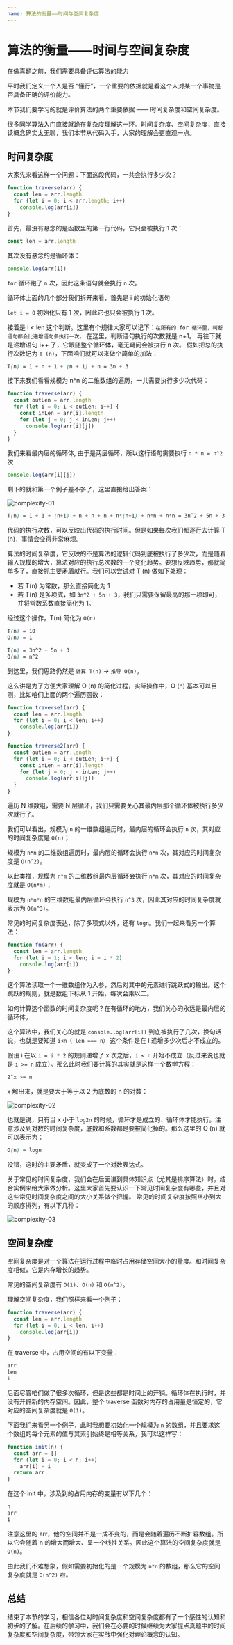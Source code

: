 ```yaml
---
name: 算法的衡量——时间与空间复杂度
---
```


# 算法的衡量——时间与空间复杂度

在做真题之前，我们需要具备评估算法的能力

平时我们定义一个人是否 “懂行”，一个重要的依据就是看这个人对某一个事物是否具备正确的评价能力。

本节我们要学习的就是评价算法的两个重要依据 —— 时间复杂度和空间复杂度。

很多同学算法入门直接就跪在复杂度理解这一环。时间复杂度、空间复杂度，直接读概念确实太无聊，我们本节从代码入手，大家的理解会更直观一点。

## 时间复杂度

大家先来看这样一个问题：下面这段代码，一共会执行多少次？

```js
function traverse(arr) {
  const len = arr.length
  for (let i = 0; i < arr.length; i++)
    console.log(arr[i])
}
```

首先，最没有悬念的是函数里的第一行代码，它只会被执行 1 次：

```js
const len = arr.length
```

其次没有悬念的是循环体：

```js
console.log(arr[i])
```

`for` 循环跑了 `n` 次，因此这条语句就会执行 `n` 次。

循环体上面的几个部分我们拆开来看，首先是 i 的初始化语句

`let i = 0` 初始化只有 1 次，因此它也只会被执行 1 次。

接着是 i < len 这个判断。这里有个规律大家可以记下：`在所有的 for 循环里，判断语句都会比递增语句多执行一次。` 在这里，判断语句执行的次数就是 n+1。
再往下就是递增语句 i++ 了，它跟随整个循环体，毫无疑问会被执行 n 次。
假如把总的执行次数记为 `T (n)`，下面咱们就可以来做个简单的加法：

```scss
T(n) = 1 + n + 1 + (n + 1) + n = 3n + 3
```

接下来我们看看规模为 n*n 的二维数组的遍历，一共需要执行多少次代码：

```js
function traverse(arr) {
  const outLen = arr.length
  for (let i = 0; i < outLen; i++) {
    const inLen = arr[i].length
    for (let j = 0; j < inLen; j++)
      console.log(arr[i][j])
  }
}
```

我们来看最内层的循环体, 由于是两层循环，所以这行语句需要执行 `n * n = n^2` 次

```js
console.log(arr[i][j])
```

剩下的就和第一个例子差不多了，这里直接给出答案：

![complexity-01](../images/complexity-01.jpeg)

```scss
T(n) = 1 + 1 + (n+1) + n + n + n + n*(n+1) + n*n + n*n = 3n^2 + 5n + 3
```

代码的执行次数，可以反映出代码的执行时间。但是如果每次我们都逐行去计算 T (n)，事情会变得非常麻烦。

算法的时间复杂度，它反映的不是算法的逻辑代码到底被执行了多少次，而是随着输入规模的增大，算法对应的执行总次数的一个变化趋势。要想反映趋势，那就简单多了，直接抓主要矛盾就行。我们可以尝试对 T (n) 做如下处理：

- 若 T(n) 为常数，那么直接简化为 1
- 若 T(n) 是多项式，如 `3n^2 + 5n + 3`，我们只需要保留最高的那一项即可，并将常数系数直接简化为 1。

经过这个操作，T(n) 简化为 `O(n)`

```scss
T(n) = 10
O(n) = 1
```

```scss
T(n) = 3n^2 + 5n + 3
O(n) = n^2
```

到这里，我们思路仍然是 `计算 T(n)` -> `推导 O(n)`。

这么讲是为了方便大家理解 O (n) 的简化过程，实际操作中，O (n) 基本可以目测，比如咱们上面的两个遍历函数：

```js
function traverse1(arr) {
  const len = arr.length
  for (let i = 0; i < len; i++)
    console.log(arr[i])
}

function traverse2(arr) {
  const outLen = arr.length
  for (let i = 0; i < outLen; i++) {
    const inLen = arr[i].length
    for (let j = 0; j < inLen; j++)
      console.log(arr[i][j])
  }
}
```

遍历 N 维数组，需要 N 层循环，我们只需要关心其最内层那个循环体被执行多少次就行了。

我们可以看出，规模为 `n` 的一维数组遍历时，最内层的循环会执行 `n` 次，其对应的时间复杂度是 `O(n)`；

规模为 `n*n` 的二维数组遍历时，最内层的循环会执行 `n*n` 次，其对应的时间复杂度是 `O(n^2)`。

以此类推，规模为 `n*m` 的二维数组最内层循环会执行 `n*m` 次，其对应的时间复杂度就是 `O(n*m)`；

规模为 `n*n*n` 的三维数组最内层循环会执行 `n^3` 次，因此其对应的时间复杂度就表示为 `O(n^3)`。

常见的时间复杂度表达，除了多项式以外，还有 `logn`。我们一起来看另一个算法：

```js
function fn(arr) {
  const len = arr.length
  for (let i = 1; i < len; i = i * 2)
    console.log(arr[i])
}
```

这个算法读取一个一维数组作为入参，然后对其中的元素进行跳跃式的输出。这个跳跃的规则，就是数组下标从 1 开始，每次会乘以二。

如何计算这个函数的时间复杂度呢？在有循环的地方，我们关心的永远是最内层的循环体。

这个算法中，我们关心的就是 `console.log(arr[i])` 到底被执行了几次，换句话说，也就是要知道 `i<n（ len === n）` 这个条件是在 i 递增多少次后才不成立的。

假设 i 在以 `i = i * 2` 的规则递增了 x 次之后，`i < n` 开始不成立（反过来说也就是 `i >= n` 成立）。那么此时我们要计算的其实就是这样一个数学方程：

```scss
2^x >= n
```

x 解出来，就是要大于等于以 2 为底数的 n 的对数：

![complexity-02](../images/complexity-02.jpeg)

也就是说，只有当 x 小于 `log2n` 的时候，循环才是成立的、循环体才能执行。注意涉及到对数的时间复杂度，底数和系数都是要被简化掉的。那么这里的 O (n) 就可以表示为：

```scss
O(n) = logn
```

没错，这时的主要矛盾，就变成了一个对数表达式。

关于常见的时间复杂度，我们会在后面讲到具体知识点（尤其是排序算法）时，结合实例来给大家做分析。这里大家首先要认识一下常见时间复杂度有哪些，并且对这些常见时间复杂度之间的大小关系做个把握。
常见的时间复杂度按照从小到大的顺序排列，有以下几种：

![complexity-03](../images/complexity-03.jpeg)

## 空间复杂度

空间复杂度是对一个算法在运行过程中临时占用存储空间大小的量度。和时间复杂度相似，它是内存增长的趋势。

常见的空间复杂度有 `O(1)`、`O(n)` 和 `O(n^2)`。

理解空间复杂度，我们照样来看一个例子：

```js
function traverse(arr) {
  const len = arr.length
  for (let i = 0; i < len; i++)
    console.log(arr[i])
}
```

在 traverse 中，占用空间的有以下变量：

```js
arr
len
i
```

后面尽管咱们做了很多次循环，但是这些都是时间上的开销。循环体在执行时，并没有开辟新的内存空间。因此，整个 traverse 函数对内存的占用量是恒定的，它对应的空间复杂度就是 `O(1)`。

下面我们来看另一个例子，此时我想要初始化一个规模为 `n` 的数组，并且要求这个数组的每个元素的值与其索引始终是相等关系，我可以这样写：

```js
function init(n) {
  const arr = []
  for (let i = 0; i < n; i++)
    arr[i] = i
  return arr
}
```

在这个 init 中，涉及到的占用内存的变量有以下几个：

```js
n
arr
i
```

注意这里的 arr，他的空间并不是一成不变的，而是会随着遍历不断扩容数组。所以它会随着 n 的增大而增大、呈一个线性关系。因此这个算法的空间复杂度就是 `O(n)`。

由此我们不难想象，假如需要初始化的是一个规模为 `n*n` 的数组，那么它的空间复杂度就是 `O(n^2)` 啦。

## 总结

结束了本节的学习，相信各位对时间复杂度和空间复杂度都有了一个感性的认知和初步的了解。在后续的学习中，我们会在必要的时候继续为大家提点真题中的时间复杂度和空间复杂度，带领大家在实战中强化对理论概念的认知。
